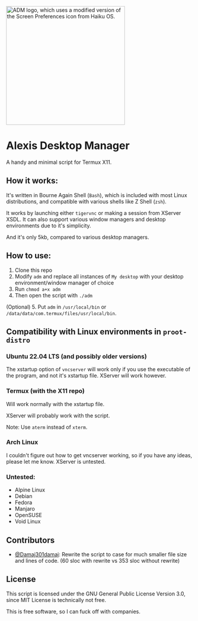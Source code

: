 <picture>
  <source media="(prefers-color-scheme: dark)"
          srcset="https://raw.githubusercontent.com/Lucas-mother3/alexis-dm/main/logo/adm_white_320.png">
  <source media="(prefers-color-scheme: light)"
          srcset="https://raw.githubusercontent.com/Lucas-mother3/alexis-dm/main/logo/adm_black_320.png">
  <img alt="ADM logo, which uses a modified version of the Screen Preferences icon from Haiku OS." src="https://raw.githubusercontent.com/Lucas-mother3/alexis-dm/main/logo/adm_black.png" width="320">
</picture>

# Alexis Desktop Manager 
A handy and minimal script for Termux X11.

## How it works:

It's written in Bourne Again Shell (`Bash`), which is included with most Linux distributions, and compatible with various shells like Z Shell (`zsh`). 

It works by launching either `tigervnc` or making a session from XServer XSDL. It can also support various window managers and desktop environments due to it's simplicity. 

And it's only 5kb, compared to various desktop managers.

## How to use:

1. Clone this repo
2. Modify `adm` and replace all instances of `My desktop` with your desktop environment/window manager of choice
3. Run `chmod a+x adm`
4. Then open the script with `./adm`

(Optional) 5. Put `adm` in `/usr/local/bin` or `/data/data/com.termux/files/usr/local/bin`.

## Compatibility with Linux environments in `proot-distro`

### Ubuntu 22.04 LTS (and possibly older versions) 

The xstartup option of `vncserver` will work only if you use the executable of the program, and not it's xstartup file. 
XServer will work however. 

### Termux (with the X11 repo) 

Will work normally with the xstartup file. 

XServer will probably work with the script. 

Note: Use `aterm` instead of `xterm`. 

### Arch Linux

I couldn't figure out how to get vncserver working, so if you have any ideas, please let me know. 
XServer is untested. 

### Untested:

- Alpine Linux
- Debian 
- Fedora
- Manjaro
- OpenSUSE
- Void Linux

## Contributors

- [@Damaj301damaj](https://github.com/Damaj301damaj-lol): Rewrite the script to case for much smaller file size and lines of code. (60 sloc with rewrite vs 353 sloc without rewrite)

## License

This script is licensed under the GNU General Public License Version 3.0, since MIT License is technically not free.

This is free software, so I can fuck off with companies. 
